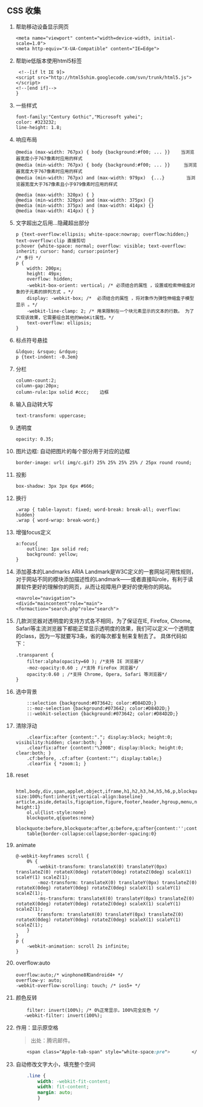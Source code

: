 CSS 收集
----

1. 帮助移动设备显示网页

    ```
    <meta name="viewport" content="width=device-width, initial-scale=1.0">
    <meta http-equiv="X-UA-Compatible" content="IE=Edge">
    ```

2. 帮助ie低版本使用html5标签

    ```
     <!--[if lt IE 9]>
    <script src="http://html5shim.googlecode.com/svn/trunk/html5.js"></script>
    <!--[end if]-->
    }
    ```

3. 一些样式

    ```
    font-family:"Century Gothic","Microsoft yahei";
    color: #323232;
    line-height: 1.8;
    ```

4. 响应布局

    ```
    @media (max-width: 767px) { body {background:#f00; ... }}    当浏览器宽度小于767像素时应用的样式
    @media (min-width: 767px) { body {background:#f00; ... }}     当浏览器宽度大于767像素时应用的样式
    @media (min-width: 767px) and (max-width: 979px)  {...}        当浏览器宽度大于767像素且小于979像素时应用的样式

    @media (max-width: 320px) { }
    @media (min-width: 320px) and (max-width: 375px) {}
    @media (min-width: 375px) and (max-width: 414px) {}
    @media (max-width: 414px) { }
    ```

5. 文字超出之后用...隐藏超出部分

    ```
    p {text-overflow:ellipsis; white-space:nowrap; overflow:hidden;}
    text-overflow:clip 直接剪切
    p:hover {white-space: normal; overflow: visible; text-overflow: inherit; cursor: hand; cursor:pointer}
    /* 多行 */
    p {
        width: 200px;
        height: 49px;
        overflow: hidden;
        -webkit-box-orient: vertical; /* 必须结合的属性 ，设置或检索伸缩盒对象的子元素的排列方式 。*/
        display: -webkit-box; /*  必须结合的属性 ，将对象作为弹性伸缩盒子模型显示 。*/
        -webkit-line-clamp: 2; /* 用来限制在一个块元素显示的文本的行数。 为了实现该效果，它需要组合其他的WebKit属性。*/
        text-overflow: ellipsis;
    }
    ```

6. 标点符号悬挂

    ```
    &ldquo; &rsquo; &rdquo;
    p {text-indent: -0.3em}
    ```

7. 分栏

    ```
    column-count:2;
    column-gap:20px;
    column-rule:1px solid #ccc;    边框
    ```

8. 输入自动转大写

    ```
    text-transform: uppercase;
    ```

9. 透明度

    ```
    opacity: 0.35;
    ```

10. 图片边框: 自动把图片的每个部分用于对应的边框

    ```
    border-image: url( img/c.gif) 25% 25% 25% 25% / 25px round round;
    ```

11. 投影

    ```
    box-shadow: 3px 3px 6px #666;
    ```

12. 换行

    ```
    .wrap { table-layout: fixed; word-break: break-all; overflow: hidden}
    .wrap { word-wrap: break-word;}
    ```

13. 增强focus定义

    ```
    a:focus{
        outline: 1px solid red;
        background: yellow;
    }
    ```

14. 添加基本的Landmarks
ARIA Landmark是W3C定义的一套网站可用性规则，对于网站不同的模块添加描述性的Landmark——或者直接叫role，有利于读屏软件更好的理解你的网页，从而让视障用户更好的使用你的网站。

    ```
    <navrole="navigation">
    <divid="maincontent"role="main">
    <formaction="search.php"role="search">
    ```

15. 几款浏览器对透明度的支持方式各不相同，为了保证在IE, Firefox, Chrome, Safari等主流浏览器下都能正常显示透明度的效果，我们可以定义一个透明度的class，因为一写就要写3条，省的每次都复制来复制去了。
具体代码如下：

    ```
    .transparent {
        filter:alpha(opacity=60 ); /*支持 IE 浏览器*/
        -moz-opacity:0.60 ; /*支持 FireFox 浏览器*/
        opacity:0.60 ; /*支持 Chrome, Opera, Safari 等浏览器*/
    }
    ```

16. 选中背景

    ```
        ::selection {background:#073642; color:#D84D2D;}
        ::-moz-selection {background:#073642; color:#D84D2D;}
        ::-webkit-selection {background:#073642; color:#D84D2D;}
    ```

17. 清除浮动

    ```
        .clearfix:after {content:"."; display:block; height:0; visibility:hidden; clear:both; }
        .clearfix:after {content:"\200B"; display:block; height:0; clear:both; }
        .cf:before, .cf:after {content:""; display:table;}
        .clearfix { *zoom:1; }
    ```

18. reset

    ```
        html,body,div,span,applet,object,iframe,h1,h2,h3,h4,h5,h6,p,blockquote,pre,a,abbr,acronym,address,big,cite,code,del,dfn,em,img,ins,kbd,q,s,samp,small,strike,strong,sub,sup,tt,var,b,u,i,center,dl,dt,dd,ol,ul,li,fieldset,form,label,legend,table,caption,tbody,tfoot,thead,tr,th,td,article,aside,canvas,details,embed,figure,figcaption,footer,header,hgroup,menu,nav,output,ruby,section,summary,time,mark,audio,video{margin:0;padding:0;border:0;font-size:100%;font:inherit;vertical-align:baseline}
    article,aside,details,figcaption,figure,footer,header,hgroup,menu,nav,section{display:block}body{line-height:1}
        ol,ul{list-style:none}
        blockquote,q{quotes:none}
        blockquote:before,blockquote:after,q:before,q:after{content:'';content:none}
        table{border-collapse:collapse;border-spacing:0}
    ```

19. animate

    ```
    @-webkit-keyframes scroll {
        0% {
            -webkit-transform: translateX(0) translateY(0px) translateZ(0) rotateX(0deg) rotateY(0deg) rotateZ(0deg) scaleX(1) scaleY(1) scaleZ(1);
            -moz-transform: translateX(0) translateY(0px) translateZ(0) rotateX(0deg) rotateY(0deg) rotateZ(0deg) scaleX(1) scaleY(1) scaleZ(1);
            -ms-transform: translateX(0) translateY(0px) translateZ(0) rotateX(0deg) rotateY(0deg) rotateZ(0deg) scaleX(1) scaleY(1) scaleZ(1);
            transform: translateX(0) translateY(0px) translateZ(0) rotateX(0deg) rotateY(0deg) rotateZ(0deg) scaleX(1) scaleY(1) scaleZ(1);
        }
    }
    p {
        -webkit-animation: scroll 2s infinite;
    }
    ```

20. overflow:auto

    ```
    overflow:auto;/* winphone8和android4+ */
    overflow-y: auto;
    -webkit-overflow-scrolling: touch; /* ios5+ */
    ```

21. 颜色反转

    ```
        filter: invert(100%); /* 0%正常显示，100%完全反色 */
       -webkit-filter: invert(100%);
    ```

22. 作用：显示原空格

    > 出处：腾讯邮件。

    ```css
        <span class="Apple-tab-span" style="white-space:pre">        </span>
    ```

23. 自动修改文字大小，填充整个空间

    ```css
        .line {
            width: -webkit-fit-content;
            width: fit-content;
            margin: auto;
            }
    ```

